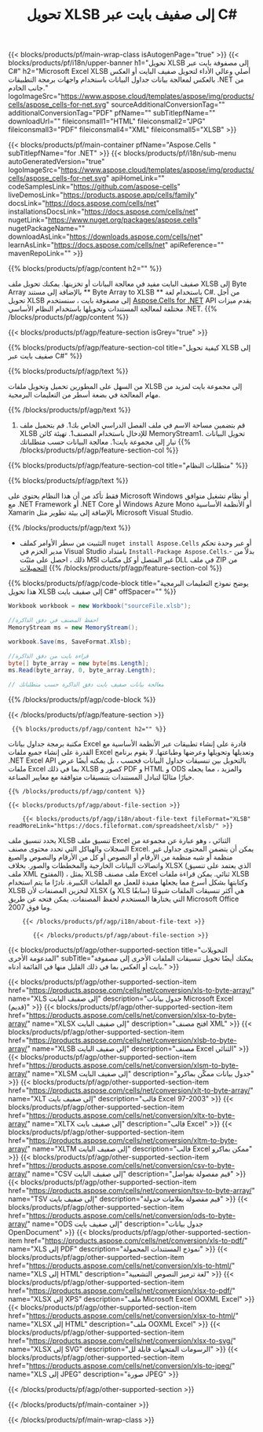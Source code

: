 ﻿---
title: تحويل XLSB إلى صفيف بايت عبر C# 
weight: 7690
url: /ar/net/conversion/xlsb-to-byte-array/ 
description: C# نموذج كود لتحويل XLSB إلى صفيف بايت. استخدم هذا الرمز لتحويل Excel XLSB إلى Byte Array داخل VB .NET أو Asp .NET أو أي تطبيق يستند إلى .NET.
---
{{< blocks/products/pf/main-wrap-class isAutogenPage="true" >}}
{{< blocks/products/pf/i18n/upper-banner h1="تحويل XLSB إلى مصفوفة بايت عبر C#" h2="Microsoft Excel XLSB أصلي وعالي الأداء لتحويل صفيف البايت أو العكس بالعكس لمعالجة بيانات جداول البيانات باستخدام واجهات برمجة التطبيقات .NET من جانب الخادم." logoImageSrc="https://www.aspose.cloud/templates/aspose/img/products/cells/aspose_cells-for-net.svg" sourceAdditionalConversionTag="" additionalConversionTag="PDF" pfName="" subTitlepfName="" downloadUrl="" fileiconsmall1="HTML" fileiconsmall2="JPG" fileiconsmall3="PDF" fileiconsmall4="XML" fileiconsmall5="XLSB" >}}

{{< blocks/products/pf/main-container pfName="Aspose.Cells " subTitlepfName="for .NET" >}}
{{< blocks/products/pf/i18n/sub-menu autoGeneratedVersion="true" logoImageSrc="https://www.aspose.cloud/templates/aspose/img/products/cells/aspose_cells-for-net.svg" apiHomeLink="" codeSamplesLink="https://github.com/aspose-cells" liveDemosLink="https://products.aspose.app/cells/family" docsLink="https://docs.aspose.com/cells/net" installationsDocsLink="https://docs.aspose.com/cells/net" nugetLink="https://www.nuget.org/packages/aspose.cells" nugetPackageName="" downloadAsLink="https://downloads.aspose.com/cells/net" learnAsLink="https://docs.aspose.com/cells/net" apiReference="" mavenRepoLink="" >}}

{{% blocks/products/pf/agp/content h2="" %}}

 صفيف البايت مفيد في معالجة البيانات أو تخزينها. يمكنك تحويل ملف XLSB إلى Byte Array بالإضافة إلى مستند ** Byte Array to XLSB ** باستخدام لغة C#. من أجل تحويل XLSB إلى مصفوفة بايت ، سنستخدم
 [Aspose.Cells for .NET](https://products.aspose.com/cells/net) 
 API يقدم ميزات مختلفة لمعالجة المستندات وتحويلها باستخدام النظام الأساسي .NET. 
{{% /blocks/products/pf/agp/content %}}

{{< blocks/products/pf/agp/feature-section isGrey="true" >}}

{{% blocks/products/pf/agp/feature-section-col title="كيفية تحويل XLSB إلى صفيف بايت عبر C#" %}}

{{% blocks/products/pf/agp/text %}}

 من السهل على المطورين تحميل وتحويل ملفات XLSB إلى مجموعة بايت لمزيد من مهام المعالجة في بضعة أسطر من التعليمات البرمجية.

{{% /blocks/products/pf/agp/text %}}

1. قم بتضمين مساحة الاسم في ملف الفصل الدراسي الخاص بك1. قم بتحميل ملف XLSB للإدخال باستخدام المصنف1. تهيئة كائن MemoryStream1. تحويل البيانات تيار إلى مجموعة بايت1. معالجة البيانات حسب متطلباتك
{{% /blocks/products/pf/agp/feature-section-col %}}

{{% blocks/products/pf/agp/feature-section-col title="متطلبات النظام" %}}

{{% blocks/products/pf/agp/text %}}

 فقط تأكد من أن هذا النظام يحتوي على Microsoft Windows أو نظام تشغيل متوافق مع .NET Framework أو .NET Core أو Windows Azure Mono أو الأنظمة الأساسية Xamarin بالإضافة إلى بيئة تطوير مثل Microsoft Visual Studio. 

{{% /blocks/products/pf/agp/text %}}

- التثبيت من سطر الأوامر كملف <code>nuget install Aspose.Cells</code> أو عبر وحدة تحكم مدير الحزم في Visual Studio بامتداد <code>Install-Package Aspose.Cells</code>.- بدلاً من ذلك ، احصل على مثبّت MSI غير المتصل أو كل مكتبات DLL في ملف ZIP من <a href="https://downloads.aspose.com/cells/net">التحميلات</a>
{{% /blocks/products/pf/agp/feature-section-col %}}

{{% blocks/products/pf/agp/code-block title="يوضح نموذج التعليمات البرمجية هذا تحويل XLSB إلى صفيف بايت C#" offSpacer="" %}}

```cs
Workbook workbook = new Workbook("sourceFile.xlsb");

//احفظ المصنف في دفق الذاكرة
MemoryStream ms = new MemoryStream();

workbook.Save(ms, SaveFormat.Xlsb);

//قراءة بايت من دفق الذاكرة
byte[] byte_array = new byte[ms.Length];
ms.Read(byte_array, 0, byte_array.Length);

// معالجة بيانات صفيف بايت دفق الذاكرة حسب متطلباتك 


```

{{% /blocks/products/pf/agp/code-block %}}

{{< /blocks/products/pf/agp/feature-section >}}

<!-- aboutfile Starts -->
      
     {{% blocks/products/pf/agp/content h2="" %}}

مكتبة برمجة جداول بيانات Excel قادرة على إنشاء تطبيقات عبر الأنظمة الأساسية مع القدرة على إنشاء جميع ملفات Excel وتعديلها وتحويلها وعرضها وطباعتها. لا يقوم برنامج .NET Excel API بالتحويل بين تنسيقات جداول البيانات فحسب ، بل يمكنه أيضًا عرض ملفات Excel بما في ذلك XLSB كصور و PDF و HTML و ODS والمزيد ، مما يجعله خيارًا مثاليًا لتبادل المستندات بتنسيقات متوافقة مع معايير الصناعة.



    {{% /blocks/products/pf/agp/content %}}

    {{< blocks/products/pf/agp/about-file-section >}}

        {{< blocks/products/pf/agp/i18n/about-file-text fileFormat="XLSB" readMoreLink="https://docs.fileformat.com/spreadsheet/xlsb/" >}}
يحدد تنسيق ملف XLSB تنسيق ملف Excel الثنائي ، وهو عبارة عن مجموعة من السجلات والهياكل التي تحدد محتوى مصنف Excel. يمكن أن يتضمن المحتوى جداول غير منظمة أو شبه منظمة من الأرقام أو النصوص أو كل من الأرقام والنصوص والصيغ واتصالات البيانات الخارجية والمخططات والصور. بخلاف XLSX (الذي يعتمد على تنسيق ملف XML المفتوح) ، يمثل XLSB ملف مصنف Excel ثنائي. يمكن قراءة ملفات XLSB وكتابتها بشكل أسرع مما يجعلها مفيدة للعمل مع الملفات الكبيرة. نادرًا ما يتم استخدام XLSB لتخزين المصنفات لأن XLSX (و XLS سابقًا) هي أكثر تنسيقات الملفات شيوعًا التي يختارها المستخدم لحفظ المصنفات. يمكن فتحه عن طريق Microsoft Office 2007 وما فوق.

        {{< /blocks/products/pf/agp/i18n/about-file-text >}}

           {{< /blocks/products/pf/agp/about-file-section >}}


<!-- aboutfile Ends -->

{{< blocks/products/pf/agp/other-supported-section title="التحويلات المدعومة الأخرى" subTitle="يمكنك أيضًا تحويل تنسيقات الملفات الأخرى إلى مصفوفة بايت أو العكس بما في ذلك القليل منها في القائمة أدناه." >}}

{{< blocks/products/pf/agp/other-supported-section-item href="https://products.aspose.com/cells/net/conversion/xls-to-byte-array/" name="XLS إلى صفيف البايت" description="جدول بيانات Microsoft Excel (قديم)" >}} {{< blocks/products/pf/agp/other-supported-section-item href="https://products.aspose.com/cells/net/conversion/xlsx-to-byte-array/" name="XLSX إلى صفيف البايت" description="افتح مصنف XML" >}} {{< blocks/products/pf/agp/other-supported-section-item href="https://products.aspose.com/cells/net/conversion/xlsb-to-byte-array/" name="XLSB إلى صفيف البايت" description="مصنف Excel الثنائي" >}} {{< blocks/products/pf/agp/other-supported-section-item href="https://products.aspose.com/cells/net/conversion/xlsm-to-byte-array/" name="XLSM إلى صفيف البايت" description="جدول بيانات ممكّن بماكرو" >}} {{< blocks/products/pf/agp/other-supported-section-item href="https://products.aspose.com/cells/net/conversion/xlt-to-byte-array/" name="XLT إلى صفيف بايت" description="قالب Excel 97-2003" >}} {{< blocks/products/pf/agp/other-supported-section-item href="https://products.aspose.com/cells/net/conversion/xltx-to-byte-array/" name="XLTX إلى صفيف بايت" description="قالب Excel" >}} {{< blocks/products/pf/agp/other-supported-section-item href="https://products.aspose.com/cells/net/conversion/xltm-to-byte-array/" name="XLTM إلى صفيف البايت" description="قالب Excel ممكن بماكرو" >}} {{< blocks/products/pf/agp/other-supported-section-item href="https://products.aspose.com/cells/net/conversion/csv-to-byte-array/" name="CSV إلى صفيف البايت" description="قيم مفصولة بفواصل" >}} {{< blocks/products/pf/agp/other-supported-section-item href="https://products.aspose.com/cells/net/conversion/tsv-to-byte-array/" name="TSV إلى صفيف بايت" description="قيم مفصولة بعلامات جدولة" >}} {{< blocks/products/pf/agp/other-supported-section-item href="https://products.aspose.com/cells/net/conversion/ods-to-byte-array/" name="ODS إلى صفيف بايت" description="جدول بيانات OpenDocument" >}} {{< blocks/products/pf/agp/other-supported-section-item href="https://products.aspose.com/cells/net/conversion/xls-to-pdf/" name="XLS إلى PDF" description="نموذج المستندات المحمولة" >}} {{< blocks/products/pf/agp/other-supported-section-item href="https://products.aspose.com/cells/net/conversion/xls-to-html/" name="XLS إلى HTML" description="لغة ترميز النصوص التشعبية" >}} {{< blocks/products/pf/agp/other-supported-section-item href="https://products.aspose.com/cells/net/conversion/xlsx-to-pdf/" name="XLSX إلى XPS" description="ملف Microsoft Excel OOXML Excel" >}} {{< blocks/products/pf/agp/other-supported-section-item href="https://products.aspose.com/cells/net/conversion/xlsx-to-html/" name="XLSX إلى HTML" description="ملف OOXML Excel" >}} {{< blocks/products/pf/agp/other-supported-section-item href="https://products.aspose.com/cells/net/conversion/xlsx-to-svg/" name="XLSX إلى SVG" description="الرسومات المتجهات قابلة لل" >}} {{< blocks/products/pf/agp/other-supported-section-item href="https://products.aspose.com/cells/net/conversion/xls-to-jpeg/" name="XLS إلى JPEG" description="صورة JPEG" >}} 

{{< /blocks/products/pf/agp/other-supported-section >}}

{{< /blocks/products/pf/main-container >}}
    
{{< /blocks/products/pf/main-wrap-class >}}